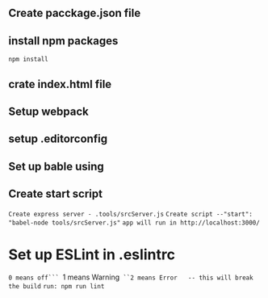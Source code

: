 ## Create pacckage.json file

## install npm packages
```
npm install
```

## crate index.html file

## Setup webpack

## setup .editorconfig

## Set up bable using 

## Create start script
```Create express server - .tools/srcServer.js```
```Create script --"start": "babel-node tools/srcServer.js"```
```app will run in http://localhost:3000/```

# Set up ESLint in .eslintrc
``0 means off```
``1 means Warning```
``2 means Error   -- this will break the build```
```run: npm run lint```
